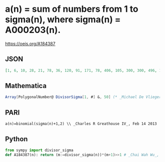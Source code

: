 # a\(n\) \= sum of numbers from 1 to sigma\(n\), where sigma\(n\) \= A000203\(n\)\.
https://oeis.org/A184387
## JSON
```JSON
[1, 6, 10, 28, 21, 78, 36, 120, 91, 171, 78, 406, 105, 300, 300, 496, 171, 780, 210, 903, 528, 666, 300, 1830, 496, 903, 820, 1596, 465, 2628, 528, 2016, 1176, 1485, 1176, 4186, 741, 1830, 1596, 4095, 903, 4656, 990, 3570, 3081, 2628, 1176, 7750, 1653, 4371]
```
## Mathematica
```Mathematica
Array[PolygonalNumber@ DivisorSigma[1, #] &, 50] (* _Michael De Vlieger_, Nov 16 2017 *)
```
## PARI
```PARI
a(n)=binomial(sigma(n)+1,2) \\ _Charles R Greathouse IV_, Feb 14 2013
```
## Python
```Python
from sympy import divisor_sigma
def A184387(n): return (m:=divisor_sigma(n))*(m+1)>>1 # _Chai Wah Wu_, Jul 05 2023
```
